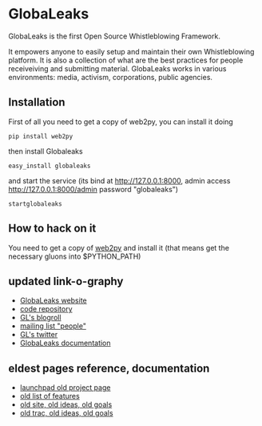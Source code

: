 GlobaLeaks
==========

GlobaLeaks is the first Open Source Whistleblowing Framework.

It empowers anyone to easily setup and maintain their own Whistleblowing platform. It is also a collection of what are the best practices for people receiveiving and submitting material. GlobaLeaks works in various environments: media, activism, corporations, public agencies.

Installation
------------

First of all you need to get a copy of web2py, you can install it doing

    pip install web2py

then install Globaleaks

    easy_install globaleaks

and start the service (its bind at http://127.0.0.1:8000, admin access http://127.0.0.1:8000/admin password "globaleaks")

    startglobaleaks

How to hack on it
-----------------

You need to get a copy of [web2py](http://www.web2py.com/) and install it (that means get the necessary gluons into $PYTHON_PATH)

updated link-o-graphy
---------------------

* [GlobaLeaks website](http://www.globaleaks.org)
* [code repository](https://github.com/globaleaks)
* [GL's blogroll](http://planet.globaleaks.org)
* [mailing list "people"](http://box549.bluehost.com/mailman/listinfo/people_globaleaks.org)
* [GL's twitter](https://twitter.com/#!/globaleaks)
* [GlobaLeaks documentation](https://github.com/globaleaks/advocacy)

eldest pages reference, documentation
-------------------------------------

* [launchpad old project page](https://launchpad.net/globaleaks)
* [old list of features](https://blueprints.launchpad.net/globaleaks)
* [old site, old ideas, old goals](http://www.globaleaks.org/old/)
* [old trac, old ideas, old goals](http://sourceforge.net/apps/trac/globaleaks/)

